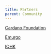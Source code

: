 ```yaml
---
title: Partners
parent: Community
---
```


[Cardano Foundation](https://cardanofoundation.org/)

[Emurgo](https://emurgo.io/)

[IOHK](https://iohk.io/)
